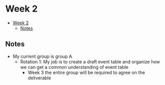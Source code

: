 # Week 2

- [Week 2](#week-2)
  - [Notes](#notes)

## Notes

- My current group is group A
  - Rotation 1: My job is to create a draft event table and organize how we can get a common understanding of event table
    - Week 3 the entire group will be required to agree on the deliverable
